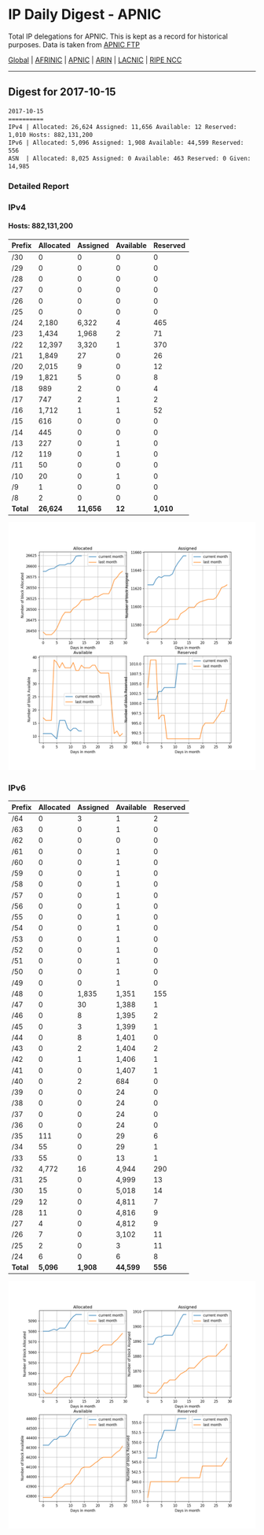 # IP Daily Digest - APNIC

Total IP delegations for APNIC. This is kept as a record for historical purposes. Data is taken from [APNIC FTP](https://ftp.apnic.net/)

[Global](https://github.com/csmets/IP-Daily-Digest) | [AFRINIC](https://github.com/csmets/IP-Daily-Digest/tree/master/archives/AFRINIC) | [APNIC](https://github.com/csmets/IP-Daily-Digest/tree/master/archives/APNIC) | [ARIN](https://github.com/csmets/IP-Daily-Digest/tree/master/archives/ARIN) | [LACNIC](https://github.com/csmets/IP-Daily-Digest/tree/master/archives/LACNIC) | [RIPE NCC](https://github.com/csmets/IP-Daily-Digest/tree/master/archives/RIPE_NCC)

---

## Digest for 2017-10-15
```
2017-10-15
==========
IPv4 | Allocated: 26,624 Assigned: 11,656 Available: 12 Reserved: 1,010 Hosts: 882,131,200
IPv6 | Allocated: 5,096 Assigned: 1,908 Available: 44,599 Reserved: 556
ASN  | Allocated: 8,025 Assigned: 0 Available: 463 Reserved: 0 Given: 14,985
```

### Detailed Report

### IPv4

#### Hosts: **882,131,200**

| Prefix | Allocated | Assigned | Available | Reserved |
| ----- | ----- | ----- | ----- | ----- |
| /30 | 0 | 0 | 0 | 0 |
| /29 | 0 | 0 | 0 | 0 |
| /28 | 0 | 0 | 0 | 0 |
| /27 | 0 | 0 | 0 | 0 |
| /26 | 0 | 0 | 0 | 0 |
| /25 | 0 | 0 | 0 | 0 |
| /24 | 2,180 | 6,322 | 4 | 465 |
| /23 | 1,434 | 1,968 | 2 | 71 |
| /22 | 12,397 | 3,320 | 1 | 370 |
| /21 | 1,849 | 27 | 0 | 26 |
| /20 | 2,015 | 9 | 0 | 12 |
| /19 | 1,821 | 5 | 0 | 8 |
| /18 | 989 | 2 | 0 | 4 |
| /17 | 747 | 2 | 1 | 2 |
| /16 | 1,712 | 1 | 1 | 52 |
| /15 | 616 | 0 | 0 | 0 |
| /14 | 445 | 0 | 0 | 0 |
| /13 | 227 | 0 | 1 | 0 |
| /12 | 119 | 0 | 1 | 0 |
| /11 | 50 | 0 | 0 | 0 |
| /10 | 20 | 0 | 1 | 0 |
| /9 | 1 | 0 | 0 | 0 |
| /8 | 2 | 0 | 0 | 0 |
| **Total** | **26,624** | **11,656** | **12** | **1,010** |

![ipv4-stats](./archives/APNIC/ipv4-figure.png)

### IPv6

| Prefix | Allocated | Assigned | Available | Reserved |
| ----- | ----- | ----- | ----- | ----- |
| /64 | 0 | 3 | 1 | 2 |
| /63 | 0 | 0 | 1 | 0 |
| /62 | 0 | 0 | 0 | 0 |
| /61 | 0 | 0 | 1 | 0 |
| /60 | 0 | 0 | 1 | 0 |
| /59 | 0 | 0 | 1 | 0 |
| /58 | 0 | 0 | 1 | 0 |
| /57 | 0 | 0 | 1 | 0 |
| /56 | 0 | 0 | 1 | 0 |
| /55 | 0 | 0 | 1 | 0 |
| /54 | 0 | 0 | 1 | 0 |
| /53 | 0 | 0 | 1 | 0 |
| /52 | 0 | 0 | 1 | 0 |
| /51 | 0 | 0 | 1 | 0 |
| /50 | 0 | 0 | 1 | 0 |
| /49 | 0 | 0 | 1 | 0 |
| /48 | 0 | 1,835 | 1,351 | 155 |
| /47 | 0 | 30 | 1,388 | 1 |
| /46 | 0 | 8 | 1,395 | 2 |
| /45 | 0 | 3 | 1,399 | 1 |
| /44 | 0 | 8 | 1,401 | 0 |
| /43 | 0 | 2 | 1,404 | 2 |
| /42 | 0 | 1 | 1,406 | 1 |
| /41 | 0 | 0 | 1,407 | 1 |
| /40 | 0 | 2 | 684 | 0 |
| /39 | 0 | 0 | 24 | 0 |
| /38 | 0 | 0 | 24 | 0 |
| /37 | 0 | 0 | 24 | 0 |
| /36 | 0 | 0 | 24 | 0 |
| /35 | 111 | 0 | 29 | 6 |
| /34 | 55 | 0 | 29 | 1 |
| /33 | 55 | 0 | 13 | 1 |
| /32 | 4,772 | 16 | 4,944 | 290 |
| /31 | 25 | 0 | 4,999 | 13 |
| /30 | 15 | 0 | 5,018 | 14 |
| /29 | 12 | 0 | 4,811 | 7 |
| /28 | 11 | 0 | 4,816 | 9 |
| /27 | 4 | 0 | 4,812 | 9 |
| /26 | 7 | 0 | 3,102 | 11 |
| /25 | 2 | 0 | 3 | 11 |
| /24 | 6 | 0 | 6 | 8 |
| **Total** | **5,096** | **1,908** | **44,599** | **556** |

![ipv6-stats](./archives/APNIC/ipv6-figure.png)